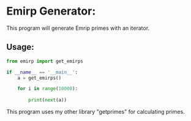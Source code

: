# Emirp Generator:
This program will generate Emrip primes with an iterator.

## Usage:
```python
from emirp import get_emirps

if __name__ == '__main__':
    a = get_emirps()

    for i in range(10000):
    
        print(next(a))
```

This program uses my other library "getprimes" for calculating primes.

